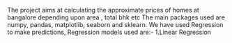 The project aims at calculating the approximate prices of homes at bangalore depending upon area , total bhk etc
The main packages used are numpy, pandas, matplotlib, seaborn and sklearn.
We have used Regression to make predictions, Regression models used are:-
 1.Linear Regression

 
